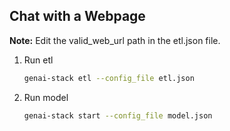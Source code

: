 ## Chat with a Webpage

**Note:** Edit the valid_web_url path in the etl.json file.

1. Run etl

    ```bash
    genai-stack etl --config_file etl.json
    ```

2. Run model
    ```bash
    genai-stack start --config_file model.json
    ```
